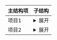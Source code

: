 | 主结构项 | 子结构                       |
| -------- | ---------------------------- |
| 项目1    | <details><summary>展开</summary>子项1.1<br>子项1.2<br>子项1.3</details> |
| 项目2    | <details><summary>展开</summary>子项2.1<br>子项2.2</details>           |
